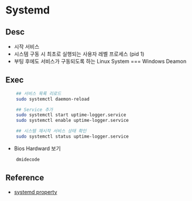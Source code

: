 # Systemd

## Desc

- 시작 서비스
- 시스템 구동 시 최초로 실행되는 사용자 레벨 프로세스 (pid 1)
- 부팅 후에도 서비스가 구동되도록 하는 Linux System === Windows Deamon

## Exec

```sh
    ## 서비스 목록 리로드
    sudo systemctl daemon-reload

    ## Service 추가
    sudo systemctl start uptime-logger.service
    sudo systemctl enable uptime-logger.service

    ## 시스템 재시작 서비스 상태 확인
    sudo systemctl status uptime-logger.service

```

- Bios Hardward 보기

```sh
    dmidecode
```

## Reference

- <a href="https://junb51.tistory.com/9">systemd property</a>
